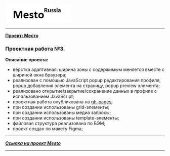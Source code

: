 ![Ссылка на проект Mesto](./images/logo_b.jpg)
****
**[Проект: Место](https://aleksandr-hohlov.github.io/mesto/)**
### Проектная работа №3.

**Описание проекта:**

* вёрстка адаптивная: ширина зоны с содержимым меняется вместе с шириной окна браузера;
* реализован с помощью JavaScript popup редактирования профиля, popup добавления элемента на страницу, popup preview элемента;
* реализовано открытие/закрытие/сохранение данных в профиле с использованием JavaScript;
* проектная работа опубликована на [gh-pages](https://aleksandr-hohlov.github.io/mesto/);
* при создании использованы grid-элементы;
* при создании использованы медиа запросы;
* при создании использованы template-элементы;
* файловая структура реализована по БЭМ;
* проект создан по макету Figma;


****
***[Ссылка на проект Mesto](https://aleksandr-hohlov.github.io/mesto/)***
****





